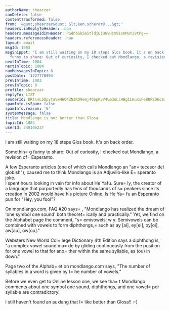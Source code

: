 ```yaml
---
authorName: shearzar
canDelete: false
contentTrasformed: false
from: '&quot;shearzar&quot; &lt;ken.scherer@...&gt;'
headers.inReplyToHeader: .nan
headers.messageIdInHeader: PGdnbGk5aStldjQ1QGVHcm91cHMuY29tPg==
headers.referencesHeader: .nan
layout: email
msgId: 1083
msgSnippet: 'I am still waiting on my 18 steps Glos book. It s on back order. Something
  funny to share: Out of curiosity, I checked out Mondlango, a revision of Esperanto. '
nextInTime: 1084
nextInTopic: 1084
numMessagesInTopic: 8
postDate: '1227770994'
prevInTime: 1082
prevInTopic: 0
profile: shearzar
replyTo: LIST
senderId: BRtsvL5OpytaVwH6Q4ZNIRQ9eej40bpKvV4Lm3uLcHBg1LKuxsFeBUPEO6c8JxjwNah4zS1BWs7u6y1V4s8eKO5h6ZHjfVwfpHDN
spamInfo.isSpam: false
spamInfo.reason: '6'
systemMessage: false
title: Mondlango is not better than Glosa
topicId: 1083
userId: 340106237
---
```


I am still waiting on my 18 steps Glos book. It's on back order. 

Somethin=
g funny to share: Out of curiosity, I checked out Mondlango, 
a revision of=
 Esperanto. 

A few Esperanto articles (one of which calls Mondlango an "an=
tecesor 
del globish"), caused me to think Mondlango is an Adjuvilo-like 
E=
speranto joke.  
I spent hours looking in vain for info about He Yafu. Sure=
ly, the 
creator of a language that purportedly has tens of thousands of 
s=
peakers since its creation in 2002 would have his picture Online. Is 
He Ya=
fu an Esperanto pun for "Hey, you fool"? 
  
On mondlango.com, FAQ #20 says=
, "Mondlango has realized the dream 
of 'one symbol one sound' both theoret=
ically and practically." Yet, 
we find on the Alphabet page the comment, "s=
emivowels: w y. 
Semivowels can be combined with vowels to form diphthongs,=
 such as ay
[ai], ey[ei], oy[oi], aw[au], ow[ou]." 

Websters New World Col=
lege Dictionary 4th Edition says a diphthong 
is, "a complex vowel sound ma=
de by gliding continuously from the 
position for one vowel to that for ano=
ther within the same syllable, 
as (ou) in down."  

Page two of the Alphab=
et on mondlango.com says, "The number of 
syllables in a word is given by t=
he number of vowels." 

Before we even get to Online lesson one, we see tha=
t Mondlango 
comments about one symbol one sound, diphthongs, and one vowel=
 per 
syllable are contradictory! 

I still haven't found an auxlang that I=
 like better than Glosa!! :-)


